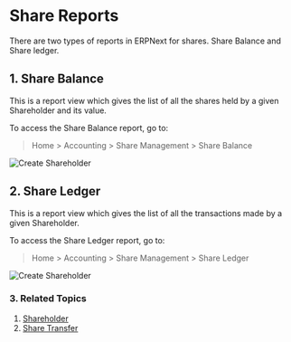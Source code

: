 <!-- add-breadcrumbs -->
# Share Reports
There are two types of reports in ERPNext for shares. Share Balance and Share ledger.

## 1. Share Balance
This is a report view which gives the list of all the shares held by a given Shareholder and its value.

To access the Share Balance report, go to:
> Home > Accounting > Share Management > Share Balance

<img class="screenshot" alt="Create Shareholder" src="/docs/v12/assets/img/accounts/shareholder/sharebalance_1.png">

## 2. Share Ledger

This is a report view which gives the list of all the transactions made by a given Shareholder.

To access the Share Ledger report, go to:
> Home > Accounting > Share Management > Share Ledger

<img class="screenshot" alt="Create Shareholder" src="/docs/v12/assets/img/accounts/shareholder/shareledger_1.png">

### 3. Related Topics
1. [Shareholder](/docs/v12/user/manual/en/accounts/shareholder)
1. [Share Transfer](/docs/v12/user/manual/en/accounts/share-transfer)
